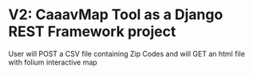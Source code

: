 # V2: CaaavMap Tool as a Django REST Framework project 

User will POST a CSV file containing Zip Codes and will GET an html file with folium interactive map


